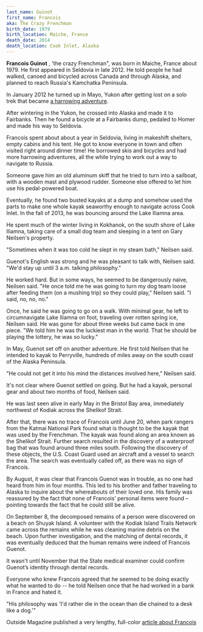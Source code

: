 ```yaml
---
last_name: Guinot
first_name: Francois
aka: The Crazy Frenchman
birth_date: 1979
birth_location: Maiche, France
death_date: 2014
death_location: Cook Inlet, Alaska
---
```

**Francois Guinot** , 'the crazy Frenchman", was born in Maiche, France about 1979. He first appeared in Seldovia in late 2012. He told people he had walked, canoed and bicycled across Canada and through Alaska, and planned to reach Russia's Kamchatka Peninsula. 

In January 2012 he turned up in Mayo, Yukon after getting lost on a solo trek that became [a harrowing adventure](https://www.yukon-news.com/life/close-call-for-lost-adventurer/).

After wintering in the Yukon, he crossed into Alaska and made it to Fairbanks. Then he found a bicycle at a Fairbanks dump, pedaled to Homer and made his way to Seldovia. 

Francois spent about about a year in Seldovia, living in makeshift shelters, empty cabins and his tent.  He got to know everyone in town and often visited right around dinner time!  He borrowed skis and bicycles and had more harrowing adventures, all the while trying to work out a way to navigate to Russia.

Someone gave him an old aluminum skiff that he tried to turn into a sailboat, with a wooden mast and plywood rudder.  Someone else offered to let him use his pedal-powered boat. 

Eventually, he  found two busted kayaks at a dump and somehow used the parts to make one whole kayak seaworthy enough to navigate across Cook Inlet.  In the fall of 2013, he was bouncing around the Lake Iliamna area.

He spent much of the winter living in Kokhanok, on the south shore of Lake Iliamna, taking care of a small dog team and sleeping in a tent on Gary Neilsen's property.

"Sometimes when it was too cold he slept in my steam bath," Neilsen said.

Guenot's English was strong and he was pleasant to talk with, Neilsen said.  "We'd stay up until 3 a.m. talking philosophy."

He worked hard. But in some ways, he seemed to be dangerously naive, Neilsen said.  "He once told me he was going to turn my dog team loose after feeding them (on a mushing trip) so they could play," Neilsen said. "I said, no, no, no."

Once, he said he was going to go on a walk. With minimal gear, he left to circumnavigate Lake Iliamna on foot, traveling over rotten spring ice, Neilsen said. He was gone for about three weeks but came back in one piece.  "We told him he was the luckiest man in the world. That he should be playing the lottery, he was so lucky."

In May, Guenot set off on another adventure. He first told Neilsen that he intended to kayak to Perryville, hundreds of miles away on the south coast of the Alaska Peninsula.  

"He could not get it into his mind the distances involved here," Neilsen said.

It's not clear where Guenot settled on going. But he had a kayak, personal gear and about two months of food, Neilsen said.

He was last seen alive in early May in the Bristol Bay area, immediately northwest of Kodiak across the Shelikof Strait. 

After that, there was no trace of Francois until June 20, when park rangers from the Katmai National Park found what is thought to be the kayak that was used by the Frenchman. The kayak was found along an area known as the Shelikof Strait. Further search resulted in the discovery of a waterproof bag that was found around three miles south. Following the discovery of these objects, the U.S. Coast Guard used an aircraft and a vessel to search the area. The search was eventually called off, as there was no sign of Francois.

By August, it was clear that Francois Guenot was in trouble, as no one had heard from him in four months. This led to his brother and father traveling to Alaska to inquire about the whereabouts of their loved one. His family was reassured by the fact that none of Francois’ personal items were found – pointing towards the fact that he could still be alive.

On September 8, the decomposed remains of a person were discovered on a beach on Shuyak Island. A volunteer with the Kodiak Island Trails Network came across the remains while he was cleaning marine debris on the beach. Upon further investigation, and the matching of dental records, it was eventually deduced that the human remains were indeed of Francois Guenot. 

It wasn't until November that the State medical examiner could confirm Guenot’s identity through dental records.

Everyone who knew Francois agreed that he seemed to be doing exactly what he wanted to do -- he told Neilsen once that he had worked in a bank in France and hated it.

"His philosophy was 'I'd rather die in the ocean than die chained to a desk like a dog.'"

Outside Magazine published a very lengthy, full-color [article about Francois](https://www.outsideonline.com/1972806/incredible-french-adventurer-who-lost-his-way-alaska)

